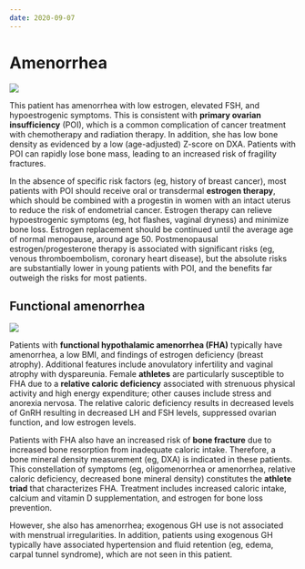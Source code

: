 ```yaml
---
date: 2020-09-07
---
```


# Amenorrhea

<!-- primary ovarian insufficiency sx, cause management -->

![](https://photos.thisispiggy.com/file/wikiFiles/image-20200208090840574.png)

This patient has amenorrhea with low estrogen, elevated FSH, and hypoestrogenic symptoms. This is consistent with **primary ovarian insufficiency** (POI), which is a common complication of cancer treatment with chemotherapy and radiation therapy. In addition, she has low bone density as evidenced by a low (age-adjusted) Z-score on DXA. Patients with POI can rapidly lose bone mass, leading to an increased risk of fragility fractures.

In the absence of specific risk factors (eg, history of breast cancer), most patients with POI should receive oral or transdermal **estrogen therapy**, which should be combined with a progestin in women with an intact uterus to reduce the risk of endometrial cancer. Estrogen therapy can relieve hypoestrogenic symptoms (eg, hot flashes, vaginal dryness) and minimize bone loss. Estrogen replacement should be continued until the average age of normal menopause, around age 50. Postmenopausal estrogen/progesterone therapy is associated with significant risks (eg, venous thromboembolism, coronary heart disease), but the absolute risks are substantially lower in young patients with POI, and the benefits far outweigh the risks for most patients.

## Functional amenorrhea

<!-- functional hypothalamic amenorrhea sx, hormone, complications -->

![](https://photos.thisispiggy.com/file/wikiFiles/image-20200118104129751.png)

Patients with **functional hypothalamic amenorrhea (FHA)** typically have amenorrhea, a low BMI, and findings of estrogen deficiency (breast atrophy). Additional features include anovulatory infertility and vaginal atrophy with dyspareunia. Female **athletes** are particularly susceptible to FHA due to a **relative caloric deficiency** associated with strenuous physical activity and high energy expenditure; other causes include stress and anorexia nervosa. The relative caloric deficiency results in decreased levels of GnRH resulting in decreased LH and FSH levels, suppressed ovarian function, and low estrogen levels.

Patients with FHA also have an increased risk of **bone fracture** due to increased bone resorption from inadequate caloric intake. Therefore, a bone mineral density measurement (eg, DXA) is indicated in these patients. This constellation of symptoms (eg, oligomenorrhea or amenorrhea, relative caloric deficiency, decreased bone mineral density) constitutes the **athlete triad** that characterizes FHA. Treatment includes increased caloric intake, calcium and vitamin D supplementation, and estrogen for bone loss prevention.

However, she also has amenorrhea; exogenous GH use is not associated with menstrual irregularities. In addition, patients using exogenous GH typically have associated hypertension and fluid retention (eg, edema, carpal tunnel syndrome), which are not seen in this patient.
